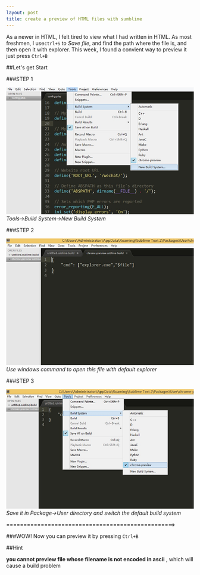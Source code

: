 ```yaml
---
layout: post
title: create a preview of HTML files with sumblime
---
```


As a newer in HTML, I felt tired to view what I had written in HTML. As most freshmen, I use`ctrl+S` to *Save file*, and find the path where the file is, and then open it with explorer.
	This week, I found a convient way to preview it just press `Ctrl+B`

##Let's get Start

###STEP 1

![STEP1](/assets/images/build-tool-step1.jpg "Step 1")
 *Tools->Build System->New Build System*

###STEP 2

![STEP2](/assets/images/build-tool-step2.jpg "Step 2")
 *Use windows command to open this file with default explorer*

###STEP 3

![STEP3](/assets/images/build-tool-step3.jpg "Step 3")
 *Save it in Package->User directory and switch the default build system*

=================================================>

###WOW! Now you can preview it by pressing `Ctrl+B`  

##Hint

**you cannot preview file whose filename is not encoded in ascii** , which will cause a build problem

